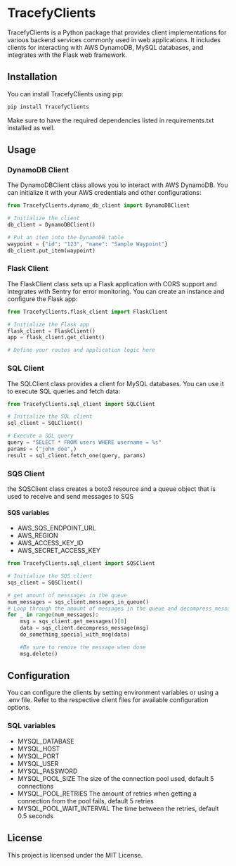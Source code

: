 # TracefyClients

TracefyClients is a Python package that provides client implementations for various backend services commonly used in
web applications. It includes clients for interacting with AWS DynamoDB, MySQL databases, and integrates with the Flask
web framework.

## Installation

You can install TracefyClients using pip:

```bash
pip install TracefyClients
``` 

Make sure to have the required dependencies listed in requirements.txt installed as well.

## Usage

### DynamoDB Client

The DynamoDBClient class allows you to interact with AWS DynamoDB. You can initialize it with your AWS credentials and
other configurations:

```python
from TracefyClients.dynamo_db_client import DynamoDBClient

# Initialize the client
db_client = DynamoDBClient()

# Put an item into the DynamoDB table
waypoint = {"id": "123", "name": "Sample Waypoint"}
db_client.put_item(waypoint)
```

### Flask Client

The FlaskClient class sets up a Flask application with CORS support and integrates with Sentry for error monitoring. You
can create an instance and configure the Flask app:

```python
from TracefyClients.flask_client import FlaskClient

# Initialize the Flask app
flask_client = FlaskClient()
app = flask_client.get_client()

# Define your routes and application logic here
```

### SQL Client

The SQLClient class provides a client for MySQL databases. You can use it to execute SQL queries and fetch data:

```python
from TracefyClients.sql_client import SQLClient

# Initialize the SQL client
sql_client = SQLClient()

# Execute a SQL query
query = "SELECT * FROM users WHERE username = %s"
params = ("john_doe",)
result = sql_client.fetch_one(query, params)
```

### SQS Client
the SQSClient class creates a boto3 resource and a queue object that is used to receive and send messages to SQS
#### SQS variables
* AWS_SQS_ENDPOINT_URL
* AWS_REGION
* AWS_ACCESS_KEY_ID
* AWS_SECRET_ACCESS_KEY
```python
from TracefyClients.sql_client import SQSClient

# Initialize the SQS client
sqs_client = SQSClient()

# get amount of messsages in the queue
num_messages = sqs_client.messages_in_queue()
# Loop through the amount of messages in the queue and decompress_message
for _ in range(num_messages):
    msg = sqs_client.get_messages()[0]
    data = sqs_client.decompress_message(msg)
    do_something_special_with_msg(data)

    #Be sure to remove the message when done
    msg.delete()

```


## Configuration

You can configure the clients by setting environment variables or using a .env file. Refer to the respective client
files for available configuration options.

### SQL variables
* MYSQL_DATABASE
* MYSQL_HOST
* MYSQL_PORT
* MYSQL_USER
* MYSQL_PASSWORD
* MYSQL_POOL_SIZE           The size of the connection pool used, default 5 connections
* MYSQL_POOL_RETRIES        The amount of retries when getting a connection from the pool fails, default 5 retries
* MYSQL_POOL_WAIT_INTERVAL  The time between the retries, default 0.5 seconds

## License

This project is licensed under the MIT License.
